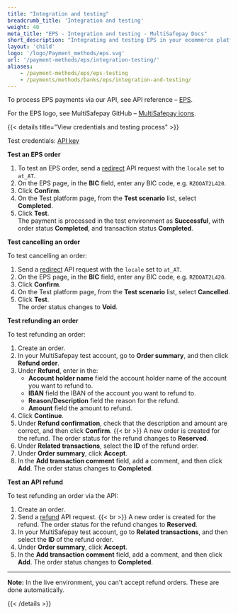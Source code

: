 ```yaml
---
title: "Integration and testing"
breadcrumb_title: 'Integration and testing'
weight: 40
meta_title: "EPS - Integration and testing - MultiSafepay Docs"
short_description: "Integrating and testing EPS in your ecommerce platform"
layout: 'child'
logo: '/logo/Payment_methods/eps.svg'
url: '/payment-methods/eps/integration-testing/'
aliases:
    - /payment-methods/eps/eps-testing
    - /payments/methods/banks/eps/integration-and-testing/
---
```


To process EPS payments via our API, see API reference – [EPS](/api/#eps).

For the EPS logo, see MultiSafepay GitHub – [MultiSafepay icons](https://github.com/MultiSafepay/MultiSafepay-icons).

{{< details title="View credentials and testing process" >}}

Test credentials: [API key](/account/site-id-api-key-secure-code/)

**Test an EPS order**

1. To test an EPS order, send a [redirect](/api/#eps) API request with the `locale` set to `at_AT`.
2. On the EPS page, in the **BIC** field, enter any BIC code, e.g. `RZOOAT2L420`.
3. Click **Confirm**.
4. On the Test platform page, from the **Test scenario** list, select **Completed**.
5. Click **Test**.  
  The payment is processed in the test environment as **Successful**, with order status **Completed**, and transaction status **Completed**.

**Test cancelling an order**

To test cancelling an order:

1. Send a [redirect](/api/#eps) API request with the `locale` set to `at_AT`.
2. On the EPS page, in the **BIC** field, enter any BIC code, e.g. `RZOOAT2L420`.
3. Click **Confirm**.
4. On the Test platform page, from the **Test scenario** list, select **Cancelled**. 
5. Click **Test**.  
  The order status changes to **Void**.

**Test refunding an order**

To test refunding an order:

1. Create an order. 
2. In your MultiSafepay test account, go to **Order summary**, and then click **Refund order**.
3. Under **Refund**, enter in the:
    - **Account holder name** field the account holder name of the account you want to refund to. 
    - **IBAN** field the IBAN of the account you want to refund to.
    - **Reason/Description** field the reason for the refund. 
    - **Amount** field the amount to refund.
4. Click **Continue**.
5. Under **Refund confirmation**, check that the description and amount are correct, and then click **Confirm**.
  {{< br >}} A new order is created for the refund. The order status for the refund changes to **Reserved**.
6. Under **Related transactions**, select the **ID** of the refund order.
7. Under **Order summary**, click **Accept**.
8. In the **Add transaction comment** field, add a comment, and then click **Add**.
  The order status changes to **Completed**.

**Test an API refund**

To test refunding an order via the API:

1. Create an order. 
2. Send a [refund](/api/#refund-an-order) API request.
  {{< br >}} A new order is created for the refund. The order status for the refund changes to **Reserved**.
3. In your MultiSafepay test account, go to **Related transactions**, and then select the **ID** of the refund order.
4. Under **Order summary**, click **Accept**.
5. In the **Add transaction comment** field, add a comment, and then click **Add**.
  The order status changes to **Completed**.

---

**Note:** In the live environment, you can't accept refund orders. These are done automatically.

{{< /details >}}